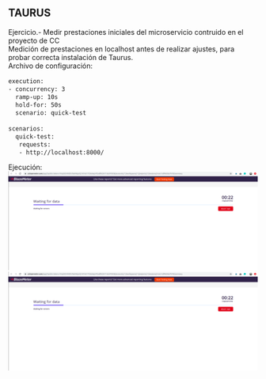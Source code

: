 ## TAURUS  
Ejercicio.- Medir prestaciones iniciales del microservicio contruido en el proyecto de CC  
Medición de prestaciones en localhost antes de realizar ajustes, para probar correcta instalación de Taurus.  
Archivo de configuración:
~~~
execution:
- concurrency: 3
  ramp-up: 10s
  hold-for: 50s
  scenario: quick-test

scenarios:
  quick-test:
   requests:
   - http://localhost:8000/

~~~  
Ejecución:  
![eje6.1](img/6.1.png "6.1")  
![eje6.2](img/6.1.png "6.2")  
